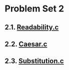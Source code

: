 # Problem Set 2



## 2.1. [Readability.c](./02.1._Readability.c)

## 2.2. [Caesar.c](./02.2_Caesar.c)

## 2.3. [Substitution.c](./02.3_Substitution.c)
